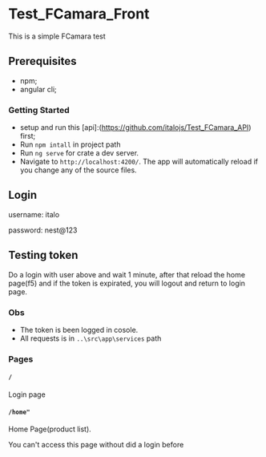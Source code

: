 # Test_FCamara_Front

This is a simple FCamara test


## Prerequisites

- npm;
- angular cli;

### Getting Started

- setup and run this [api]:(https://github.com/italojs/Test_FCamara_API) first;
- Run `npm intall` in project path
- Run `ng serve` for crate a dev server. 
- Navigate to `http://localhost:4200/`. The app will automatically reload if you change any of the source files.


## Login

username: italo

password: nest@123

## Testing token

Do a login with user above and wait 1 minute, after that reload the home page(f5) and if the token is expirated, you will logout and return to login page.

### Obs

- The token is been logged in cosole.
- All requests is in `..\src\app\services` path

### Pages


#### `/` 
 
Login page

#### `/home"` 

Home Page(product list).

You can't access this page without did a login before





